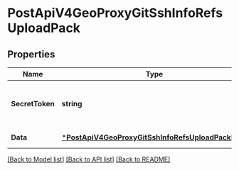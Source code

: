 # PostApiV4GeoProxyGitSshInfoRefsUploadPack

## Properties
Name | Type | Description | Notes
------------ | ------------- | ------------- | -------------
**SecretToken** | **string** | Secret token to authenticate by gitlab shell | [default to null]
**Data** | [***PostApiV4GeoProxyGitSshInfoRefsUploadPackData**](postApiV4GeoProxyGitSshInfoRefsUploadPack_data.md) |  | [default to null]

[[Back to Model list]](../README.md#documentation-for-models) [[Back to API list]](../README.md#documentation-for-api-endpoints) [[Back to README]](../README.md)


